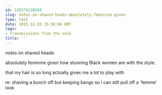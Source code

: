 ```yaml
---
id: 135574120244
slug: notes-on-shaved-heads-absolutely-feminine-given
type: text
date: 2015-12-20 15:36:04 GMT
tags:
- transmissions from the void
title: ''
---
```


notes on shaved heads:

absolutely feminine given how stunning Black women are with the style.

that my hair is so long actually gives me a lot to play with

re: shaving a bunch off but keeping bangs so i can still pull off a 'femme' look